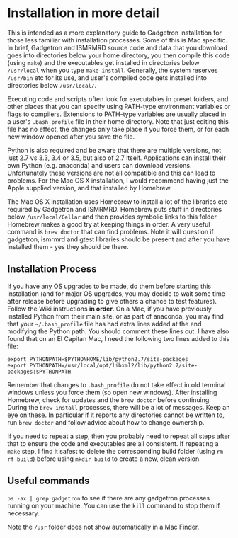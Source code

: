 # Installation in more detail

This is intended as a more explanatory guide to Gadgetron installation for those less familiar with installation processes. Some of this is Mac specific. In brief, Gadgetron and ISMRMRD source code and data that you download goes into directories below your home directory, you then compile this code (using `make`) and the executables get installed in directories below `/usr/local` when you type `make install`. Generally, the system reserves `/usr/bin` etc for its use, and user's complied code gets installed into directories below `/usr/local/`. 

Executing code and scripts often look for executables in preset folders, and other places that you can specify using PATH-type environment variables or flags to compilers. Extensions to PATH-type variables are usually placed in a user's `.bash_profile` file in their home directory. Note that just editing this file has no effect, the changes only take place if you force them, or for each new window opened after you save the file. 

Python is also required and be aware that there are multiple versions, not just 2.7 vs 3.3, 3.4 or 3.5, but also of 2.7 itself. Applications can install their own Python (e.g. anaconda) and users can download versions. Unfortunately these versions are not all compatible and this can lead to problems. For the Mac OS X installation, I would recommend having just the Apple supplied version, and that installed by Homebrew.

The Mac OS X installation uses Homebrew to install a lot of the libraries etc required by Gadgetron and ISMRMRD. Homebrew puts stuff in directories below `/usr/local/Cellar` and then provides symbolic links to this folder. Homebrew makes a good try at keeping things in order. A very useful command is `brew doctor` that can find problems. Note it will question if gadgetron, ismrmrd and gtest libraries should be present and after you have installed them - yes they should be there.

## Installation Process
If you have any OS upgrades to be made, do them  before starting this installation (and for major OS upgrades, you may decide to wait some time after release before upgrading to give others a chance to test features). Follow the Wiki instructions **in order**. On a Mac, if you have previously installed Python from their main site, or as part of anaconda, you may find that your `~/.bash_profile` file has had extra lines added at the end modifying the Python path. You should comment these lines out. I have also found that on an El Capitan Mac, I need the following two lines added to this file:
```
export PYTHONPATH=$PYTHONHOME/lib/python2.7/site-packages
export PYTHONPATH=/usr/local/opt/libxml2/lib/python2.7/site-packages:$PYTHONPATH
```
Remember that changes to `.bash_profile` do not take effect in old terminal windows unless you force them (so open new windows). After installing Homebrew, check for updates and the `brew doctor` before continuing. During the `brew install` processes, there will be a lot of messages. Keep an eye on these. In particular if it reports any directories cannot be written to, run `brew doctor` and follow advice about how to change ownership.

If you need to repeat a step, then you probably need to repeat all steps after that to ensure the code and executables are all consistent. If repeating a `make` step, I find it safest to delete the corresponding build folder (using `rm -rf build`) before using `mkdir build` to create a new, clean version. 



## Useful commands
`ps -ax | grep gadgetron` to see if there are any gadgetron processes running on your machine. You can use the `kill` command to stop them if necessary.

Note the `/usr` folder does not show automatically in a Mac Finder.